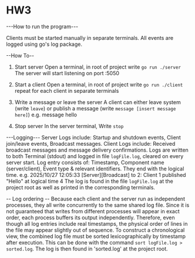 # HW3
---How to run the program---

Clients must be started manually in separate terminals.
All events are logged using go's log package.

--How To--
1. Start server
    Open a terminal, in root of project
    write `go run ./server`
    The server will start listening on port :5050    

2. Start a client 
    Open a terminal, in root of project
    write `go run ./client`
    repeat for each client in separate terminals

3. Write a message or leave the server
   A client can either leave system (write `leave`) or publish a message (write `message [insert message here]`)
             e.g. message hello
4. Stop server
   In the server terminal, Write `stop`

---Logging---
Server Logs include: Startup and shutdown events, Client join/leave events, Broadcast messages.
Client Logs include: Received broadcast messages and message delivery confirmations.
Logs are written to both Terminal (stdout) and logged in file `logFile.log`, cleared on every server start.
Log entry consists of: Timestamp, Component name (server/client), Event type & relevant identifiers. They end with the logical time.
e.g. 2025/10/27 12:05:33 [Server][Broadcast] to 2: Client 1 published "Hello" at logical time 4
The log is found in the file `logFile.log` at the project root as well as printed in the corresponding terminals.

-- Log ordering --
Because each client and the server run as independent processes, they all write concurrently to the same shared log file.
Since it is not guaranteed that writes from different processes will appear in exact order, each process buffers its output independently.
Therefore, even though all log entries include real timestamps, the physical order of lines in the file may appear  slightly out of sequence.
To construct a chronological view, the combined log file must be sorted lexicographically by timestamp after execution.
This can be done with the command `sort logFile.log > sorted.log`. The log is then found in 'sorted.log' at the project root.
